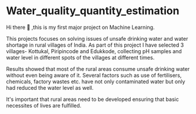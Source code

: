 # Water_quality_quantity_estimation
Hi there 👋 ,this is my first major project on Machine Learning.

This projects focuses on solving issues of unsafe drinking water and water shortage in rural villages of India. As part of this project I have selected 3 villages- Kottukal, Piripincode and Edukkode, collecting pH samples and water level in different spots of the villages at different times.

Results showed that most of the rural areas consume unsafe drinking water without even being aware of it. Several factors such as use of fertilisers, chemicals, factory wastes etc. have not only contaminated water but only had reduced the water level as well.

It's important that rural areas need to be developed ensuring that basic necessites of lives are fulfilled.
